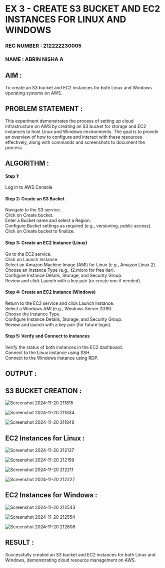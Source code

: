  # EX 3 - CREATE S3 BUCKET AND EC2 INSTANCES FOR LINUX AND WINDOWS

### REG NUMBER : 212222230005
### NAME : ABRIN NISHA A

## AIM :

To create an S3 bucket and EC2 instances for both Linux and Windows operating systems on AWS.

## PROBLEM STATEMENT :

This experiment demonstrates the process of setting up cloud infrastructure on AWS by creating an S3 bucket for storage and EC2 instances to host Linux and Windows environments. The goal is to provide an overview of how to configure and interact with these resources effectively, along with commands and screenshots to document the process.

## ALGORITHM :

#### Step 1:
Log in to AWS Console</br>

#### Step 2: Create an S3 Bucket</br>
Navigate to the S3 service.</br>
Click on Create bucket.</br>
Enter a Bucket name and select a Region.</br>
Configure Bucket settings as required (e.g., versioning, public access).</br>
Click on Create bucket to finalize.</br>

#### Step 3: Create an EC2 Instance (Linux)

Go to the EC2 service.</br>
Click on Launch Instance.</br>
Select an Amazon Machine Image (AMI) for Linux (e.g., Amazon Linux 2).</br>
Choose an Instance Type (e.g., t2.micro for free tier).</br>
Configure Instance Details, Storage, and Security Group.</br>
Review and click Launch with a key pair (or create one if needed).</br>

#### Step 4: Create an EC2 Instance (Windows)

Return to the EC2 service and click Launch Instance.</br>
Select a Windows AMI (e.g., Windows Server 2019).</br>
Choose the Instance Type.</br>
Configure Instance Details, Storage, and Security Group.</br>
Review and launch with a key pair (for future login).</br>

#### Step 5: Verify and Connect to Instances 

Verify the status of both instances in the EC2 dashboard.</br>
Connect to the Linux instance using SSH.</br>
Connect to the Windows instance using RDP.</br>

## OUTPUT :

## S3 BUCKET CREATION :

![Screenshot 2024-11-20 211815](https://github.com/user-attachments/assets/cdad47cd-729e-4aa2-b5b4-f57489f11f8e)

![Screenshot 2024-11-20 211834](https://github.com/user-attachments/assets/bb9d0fbc-9c3f-4e6d-aa88-9478f20d0807)

![Screenshot 2024-11-20 211846](https://github.com/user-attachments/assets/dd6bc017-dbaf-46ec-ba13-e8866eac0418)


## EC2 Instances for Linux :

![Screenshot 2024-11-20 212137](https://github.com/user-attachments/assets/a2e83f5e-0e0f-45da-89b7-b310c5034903)

![Screenshot 2024-11-20 212159](https://github.com/user-attachments/assets/c09f5f66-bfb9-4261-8684-5258cc883c54)

![Screenshot 2024-11-20 212211](https://github.com/user-attachments/assets/41bb78da-a184-4623-9376-3f3c8b270181)

![Screenshot 2024-11-20 212227](https://github.com/user-attachments/assets/be3b0455-da22-4733-a57b-d102550dd453)

## EC2 Instances for  Windows :

![Screenshot 2024-11-20 212543](https://github.com/user-attachments/assets/345e7912-4d96-4c0e-8731-e6c5eb31002b)


![Screenshot 2024-11-20 212554](https://github.com/user-attachments/assets/ab2df2bc-5de3-4669-acb0-b86930534397)


![Screenshot 2024-11-20 212608](https://github.com/user-attachments/assets/c5df828a-41b5-4ddd-ac23-f94cc890eb7e)



## RESULT :

Successfully created an S3 bucket and EC2 instances for both Linux and Windows, demonstrating cloud resource management on AWS.








